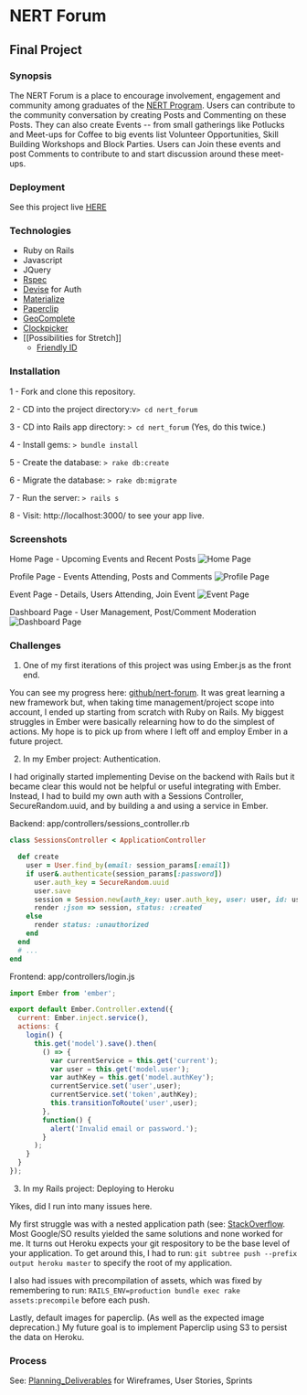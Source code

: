# NERT Forum

## Final Project

### Synopsis

The NERT Forum is a place to encourage involvement, engagement and community among graduates of the [NERT Program](http://sf-fire.org/neighborhood-emergency-response-team-nert). Users can contribute to the community conversation by creating Posts and Commenting on these Posts. They can also create Events -- from small gatherings like Potlucks and Meet-ups for Coffee to big events list Volunteer Opportunities, Skill Building Workshops and Block Parties. Users can Join these events and post Comments to contribute to and start discussion around these meet-ups.

### Deployment

See this project live [HERE](https://nert-forum.herokuapp.com/)

### Technologies

- Ruby on Rails
- Javascript
- JQuery
- [Rspec](https://github.com/rspec/rspec-rails)
- [Devise](https://github.com/plataformatec/devise) for Auth
- [Materialize](http://materializecss.com)
- [Paperclip](https://github.com/thoughtbot/paperclip)
- [GeoComplete](https://ubilabs.github.io/geocomplete)
- [Clockpicker](https://github.com/chingyawhao/materialize-clockpicker)
- [[Possibilities for Stretch]]
  - [Friendly ID](https://github.com/norman/friendly_id)

### Installation

1 - Fork and clone this repository.

2 - CD into the project directory:v```> cd nert_forum```

3 - CD into Rails app directory: ```> cd nert_forum```
(Yes, do this twice.)

4 - Install gems: ```> bundle install```

5 - Create the database: ```> rake db:create```

6 - Migrate the database: ```> rake db:migrate```

7 - Run the server: ```> rails s```

8 - Visit: http://localhost:3000/ to see your app live.

### Screenshots

Home Page - Upcoming Events and Recent Posts
![Home Page](http://i.imgur.com/00mUu2P.jpg)

Profile Page - Events Attending, Posts and Comments
![Profile Page](http://i.imgur.com/2l527F6.png)

Event Page - Details, Users Attending, Join Event
![Event Page](http://i.imgur.com/bVhvClL.jpg)

Dashboard Page - User Management, Post/Comment Moderation
![Dashboard Page](http://i.imgur.com/lrDnCq3.png)

### Challenges

1) One of my first iterations of this project was using Ember.js as the front end. 

You can see my progress here: [github/nert-forum](https://github.com/LilyCole/nert-forum). It was great learning a new framework but, when taking time management/project scope into account, I ended up starting from scratch with Ruby on Rails. My biggest struggles in Ember were basically relearning how to do the simplest of actions. My hope is to pick up from where I left off and employ Ember in a future project.

2) In my Ember project: Authentication. 

I had originally started implementing Devise on the backend with Rails but it became clear this would not be helpful or useful integrating with Ember. Instead, I had to build my own auth with a Sessions Controller, SecureRandom.uuid, and by building a and using a service in Ember.

Backend: app/controllers/sessions_controller.rb
```ruby
class SessionsController < ApplicationController

  def create
    user = User.find_by(email: session_params[:email])
    if user&.authenticate(session_params[:password])
      user.auth_key = SecureRandom.uuid
      user.save
      session = Session.new(auth_key: user.auth_key, user: user, id: user.id)
      render :json => session, status: :created
    else
      render status: :unauthorized
    end
  end
  # ...
end
```

Frontend: app/controllers/login.js
```javascript 
import Ember from 'ember';

export default Ember.Controller.extend({
  current: Ember.inject.service(),
  actions: {
    login() { 
      this.get('model').save().then(
        () => {
          var currentService = this.get('current');
          var user = this.get('model.user');
          var authKey = this.get('model.authKey');
          currentService.set('user',user);
          currentService.set('token',authKey);
          this.transitionToRoute('user',user);
        }, 
        function() { 
          alert('Invalid email or password.'); 
        }
      );
    }
  }
});
```

3) In my Rails project: Deploying to Heroku

Yikes, did I run into many issues here. 

My first struggle was with a nested application path (see: [StackOverflow](http://stackoverflow.com/questions/40835985/rails-deployment-on-heroku-failed-to-detect-set-buildpack). Most Google/SO results yielded the same solutions and none worked for me. It turns out Heroku expects your git respository to be the base level of your application. To get around this, I had to run: ```git subtree push --prefix output heroku master``` to specify the root of my application.

I also had issues with precompilation of assets, which was fixed by remembering to run: ```RAILS_ENV=production bundle exec rake assets:precompile``` before each push.

Lastly, default images for paperclip. (As well as the expected image deprecation.) My future goal is to implement Paperclip using S3 to persist the data on Heroku.
### Process

See: [Planning_Deliverables](https://github.com/LilyCole/nert_forum/blob/master/Planning%20Deliverables.md) for Wireframes, User Stories, Sprints
